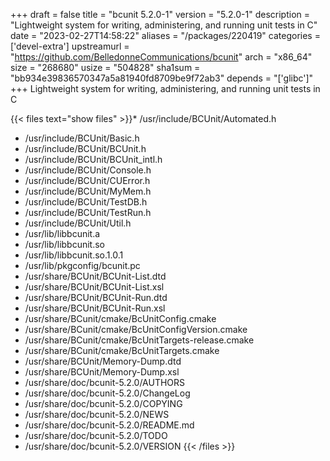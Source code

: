 +++
draft = false
title = "bcunit 5.2.0-1"
version = "5.2.0-1"
description = "Lightweight system for writing, administering, and running unit tests in C"
date = "2023-02-27T14:58:22"
aliases = "/packages/220419"
categories = ['devel-extra']
upstreamurl = "https://github.com/BelledonneCommunications/bcunit"
arch = "x86_64"
size = "268680"
usize = "504828"
sha1sum = "bb934e39836570347a5a81940fd8709be9f72ab3"
depends = "['glibc']"
+++
Lightweight system for writing, administering, and running unit tests in C

{{< files text="show files" >}}* /usr/include/BCUnit/Automated.h
* /usr/include/BCUnit/Basic.h
* /usr/include/BCUnit/BCUnit.h
* /usr/include/BCUnit/BCUnit_intl.h
* /usr/include/BCUnit/Console.h
* /usr/include/BCUnit/CUError.h
* /usr/include/BCUnit/MyMem.h
* /usr/include/BCUnit/TestDB.h
* /usr/include/BCUnit/TestRun.h
* /usr/include/BCUnit/Util.h
* /usr/lib/libbcunit.a
* /usr/lib/libbcunit.so
* /usr/lib/libbcunit.so.1.0.1
* /usr/lib/pkgconfig/bcunit.pc
* /usr/share/BCUnit/BCUnit-List.dtd
* /usr/share/BCUnit/BCUnit-List.xsl
* /usr/share/BCUnit/BCUnit-Run.dtd
* /usr/share/BCUnit/BCUnit-Run.xsl
* /usr/share/BCunit/cmake/BcUnitConfig.cmake
* /usr/share/BCunit/cmake/BcUnitConfigVersion.cmake
* /usr/share/BCunit/cmake/BcUnitTargets-release.cmake
* /usr/share/BCunit/cmake/BcUnitTargets.cmake
* /usr/share/BCUnit/Memory-Dump.dtd
* /usr/share/BCUnit/Memory-Dump.xsl
* /usr/share/doc/bcunit-5.2.0/AUTHORS
* /usr/share/doc/bcunit-5.2.0/ChangeLog
* /usr/share/doc/bcunit-5.2.0/COPYING
* /usr/share/doc/bcunit-5.2.0/NEWS
* /usr/share/doc/bcunit-5.2.0/README.md
* /usr/share/doc/bcunit-5.2.0/TODO
* /usr/share/doc/bcunit-5.2.0/VERSION
{{< /files >}}
